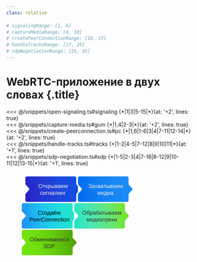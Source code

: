 ```yaml
---
class: relative

# signalingRange: [1, 6]
# captureMediaRange: [6, 10] 
# createPeerConnectionRange: [10, 17]
# handleTracksRange: [17, 25]
# sdpNegotiationRange: [25, 35]
---
```


# WebRTC-приложение в двух словах {.title}

<div class="code-block" v-click="[1, 6]">
<<< @/snippets/open-signaling.ts#signaling {*|1|3|5-15|*}{at: '+2', lines: true}
</div>
<div class="code-block" v-click="[6, 10]">
<<< @/snippets/capture-media.ts#gum {*|1,4|2-3|*}{at: '+2', lines: true}
</div>
<div class="code-block" v-click="[10, 17]">
<<< @/snippets/create-peerconnection.ts#pc {*|1,6|1-6|3|4|7-11|12-14|*}{at: '+2', lines: true}
</div>
<div class="code-block" v-click="[17, 25]">
<<< @/snippets/handle-tracks.ts#tracks {*|1-2|4-5|7-12|8|9|10|11|*}{at: '+1', lines: true}
</div>
<div class="code-block" v-click="[25, 35]">
<<< @/snippets/sdp-negotiation.ts#sdp {*|1-5|2-3|4|7-16|8-12|9|10-11|12|13-15|*}{at: '+1', lines: true}
</div>

<div class="webrtc-flow">
  <img v-click="[1, 6]" class="step" src="/assets/open-signaling.svg" alt="Открываем сигналинг">
  <img v-click="[6, 10]" class="step" src="/assets/capture-media.svg" alt="Захватываем медиа">
  <img v-click="[10, 17]" class="step" src="/assets/create-peerconnection.svg" alt="Создаём PeerConnection">
  <img v-click="[17, 25]" class="step" src="/assets/handle-mediatracks.svg" alt="Обрабатываем медиатреки">
  <img v-click="[25, 35]" class="step" src="/assets/exchange-sdp.svg" alt="Обмениваемся SDP">
</div>

<style>
  .title {
    @apply mb-2;
  }
  .webrtc-flow {
    scale: 0.8;
    @apply flex items-center absolute bottom-8 overflow-hidden;
  }
  .step {
    max-height: 85px;
    transition: opacity 200ms;
    @apply object-contain;
  }
  img:not(:first-child) {
    margin-left: -13px;
  }
  .step:nth-child(2n) {
    margin-left: -12px;
  }
  .slidev-vclick-hidden.code-block {
    display: none;
  }
  .slidev-vclick-target.step {
    opacity: 1 !important;
  }
  .slidev-vclick-hidden.step {
    opacity: 0.5 !important;
  }
</style>

<!--
[click:1] Давайте посмотрим, как эти этапы выглядят с точки зрения кода
[click:2] Устанавливаем соединение с сигналингом
[click:6] Дальше мы захватываем видео и аудио пользователя.
[click:7] Для этого вызываем функцию getUserMedia
[click:8] В аргументах мы указываем наши пожелания: получить видео и аудио
[click:9] В
[click:10] Далее создаём PeerConnection. Этот объект представляет собой WebRTC-соединение.  
[click:11] При создании мы указываем ICE-сервера. Это, по сути, адреса

OLD
Для начала, нам нужно установиться сигналинг-соединение. Зачастую, это вебсокет-соединение, которое необходимо для передачи информации о медиасессии, так и передачи метаинформации: кто ручку поднял, кто микрофон замьютил. Хотя сигналинг и не нужен с точки зрения WebRTC как протокола, в действительности мало какое приложение обходиться без него.

Теперь непосредственно создадим плацдарм для нашего WebRTC-соединения - для этого нужно инстанциировать RTCPeerConnection. Тот факт, что мы создали объект ещё не означает, что мы установили соединение, как в случае с вебсокетом

При создании мы указываем STUN-сервера - это, по сути, сервера как 2ip.ru, которые просто ваш внешний IP-адреса

Нужен слайд с агендой

TODO
- Поправить очередность кликов
- Заменить "Обрабатываем медиатреки -> "Отображаем медиатреки"
- Добавить картинки про ICE-кандидатов
- Добавить описание про srcObject
-


[click:19] Нам нужны только видеотреки, т.к. нам не нужно слышать самих себя
-->
